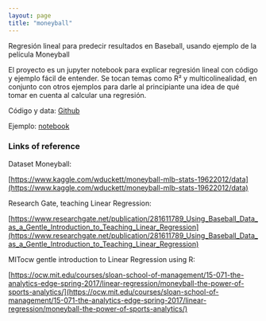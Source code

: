 ```yaml
---
layout: page
title: "moneyball"
---
```


Regresión lineal para predecir resultados en Baseball, usando ejemplo de la película Moneyball 

El proyecto es un jupyter notebook para explicar regresión lineal con código y ejemplo fácil de entender.
Se tocan temas como R² y multicolinealidad, en conjunto con otros ejemplos para darle al principiante 
una idea de qué tomar en cuenta al calcular una regresión.

Código y data: [Github](https://github.com/jfreek/moneyball)

Ejemplo: [notebook](https://www.jabud.tech/moneyball/examples/Moneyball_Base.html)


### Links of reference

Dataset Moneyball:

[https://www.kaggle.com/wduckett/moneyball-mlb-stats-19622012/data](https://www.kaggle.com/wduckett/moneyball-mlb-stats-19622012/data)

Research Gate, teaching Linear Regression:

[https://www.researchgate.net/publication/281611789_Using_Baseball_Data_as_a_Gentle_Introduction_to_Teaching_Linear_Regression](https://www.researchgate.net/publication/281611789_Using_Baseball_Data_as_a_Gentle_Introduction_to_Teaching_Linear_Regression)

MITocw gentle introduction to Linear Regression using R:

[https://ocw.mit.edu/courses/sloan-school-of-management/15-071-the-analytics-edge-spring-2017/linear-regression/moneyball-the-power-of-sports-analytics/](https://ocw.mit.edu/courses/sloan-school-of-management/15-071-the-analytics-edge-spring-2017/linear-regression/moneyball-the-power-of-sports-analytics/)
